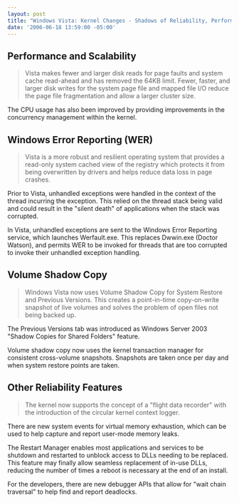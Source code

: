 ```yaml
---
layout: post
title: "Windows Vista: Kernel Changes - Shadows of Reliability, Performance and Scalability"
date: '2006-06-18 13:59:00 -05:00'
---
```


## Performance and Scalability


> Vista makes fewer and larger disk reads for page faults and system cache read-ahead and has removed the 64KB limit. Fewer, faster, and larger disk writes for the system page file and mapped file I/O reduce the page file fragmentation and allow a larger cluster size.

The CPU usage has also been improved by providing improvements in the concurrency management within the kernel. 


## Windows Error Reporting (WER)


> Vista is a more robust and resilient operating system that provides a read-only system cached view of the registry which protects it from being overwritten by drivers and helps reduce data loss in page crashes.

Prior to Vista, unhandled exceptions were handled in the context of the thread incurring the exception. This relied on the thread stack being valid and could result in the "silent death" of applications when the stack was corrupted.

In Vista, unhandled exceptions are sent to the Windows Error Reporting service, which launches Werfault.exe. This replaces Dwwin.exe (Doctor Watson), and permits WER to be invoked for threads that are too corrupted to invoke their unhandled exception handling.


## Volume Shadow Copy


> Windows Vista now uses Volume Shadow Copy for System Restore and Previous Versions. This creates a point-in-time copy-on-write snapshot of live volumes and solves the problem of open files not being backed up.

The Previous Versions tab was introduced as Windows Server 2003 "Shadow Copies for Shared Folders" feature.

Volume shadow copy now uses the kernel transaction manager for consistent cross-volume snapshots. Snapshots are taken once per day and when system restore points are taken.


## Other Reliability Features


> The kernel now supports the concept of a "flight data recorder" with the introduction of the circular kernel context logger.

There are new system events for virtual memory exhaustion, which can be used to help capture and report user-mode memory leaks.

The Restart Manager enables most applications and services to be shutdown and restarted to unblock access to DLLs needing to be replaced. This feature may finally allow seamless replacement of in-use DLLs, reducing the number of times a reboot is necessary at the end of an install.

For the developers, there are new debugger APIs that allow for "wait chain traversal" to help find and report deadlocks.
